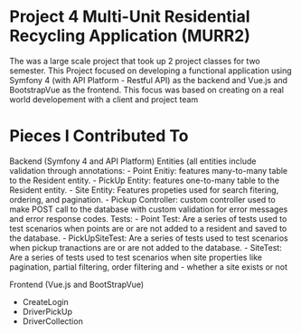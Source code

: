 # Project 4 Multi-Unit Residential Recycling Application (MURR2)

The was a large scale project that took up 2 project classes for two semester. This Project focused on developing a functional application using
Symfony 4 (with API Platform - Restful API) as the backend and Vue.js and BootstrapVue as the frontend. This focus was based on creating 
on a real world developement with a client and project team

# Pieces I Contributed To

Backend (Symfony 4 and API Platform)
  Entities (all entities include validation through annotations: 
    - Point Enitiy: features many-to-many table to the Resident entity.
    - PickUp Entity: features one-to-many table to the Resident entity.
    - Site Entity: Features propeties used for search fitering, ordering, and pagination.
    - Pickup Controller: custom controller used to make POST call to the database with custom validation for error messages and error 
      response codes.
   Tests:
    - Point Test: Are a series of tests used to test scenarios when points are or are not added to a resident and saved to the database.
    - PickUpSiteTest: Are a series of tests used to test scenarios when pickup tranactions are or are not added to the database.
    - SiteTest: Are a series of tests used to test scenarios when site properties like pagination, partial filtering, order filtering and 
    - whether a site exists or not

Frontend (Vue.js and BootStrapVue)
  - CreateLogin
  - DriverPickUp
  - DriverCollection
